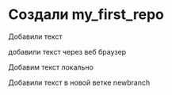 # Создали my_first_repo

Добавили текст

добавили текст через веб браузер

Добавим текст локально

Добавили текст в новой ветке newbranch